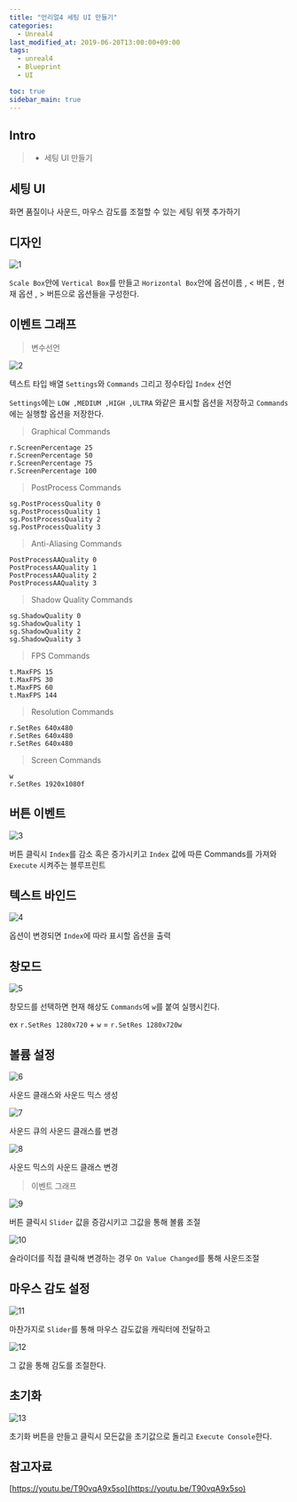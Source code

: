 ```yaml
---
title: "언리얼4 세팅 UI 만들기"
categories: 
  - Unreal4
last_modified_at: 2019-06-20T13:00:00+09:00
tags: 
  - unreal4 
  - Blueprint
  - UI

toc: true
sidebar_main: true
---
```


## Intro

> - 세팅 UI 만들기

## 세팅 UI

화면 품질이나 사운드, 마우스 감도를 조절할 수 있는 세팅 위젯 추가하기

## 디자인

![1](https://github.com/lesslate/lesslate.github.io/blob/master/assets/img/Unreal/Setting/1.png?raw=true)

`Scale Box`안에 `Vertical Box`를 만들고 `Horizontal Box`안에 옵션이름 , < 버튼 , 현재 옵션 , > 버튼으로 옵션들을 구성한다.

## 이벤트 그래프

> 변수선언

![2](https://github.com/lesslate/lesslate.github.io/blob/master/assets/img/Unreal/Setting/2.png?raw=true)

텍스트 타입 배열 `Settings`와 `Commands` 그리고 정수타입 `Index` 선언

`Settings`에는 `LOW ,MEDIUM ,HIGH ,ULTRA` 와같은 표시할 옵션을 저장하고 `Commands` 에는 실행할 옵션을 저장한다.

> Graphical Commands

```
r.ScreenPercentage 25
r.ScreenPercentage 50
r.ScreenPercentage 75
r.ScreenPercentage 100
```

> PostProcess Commands

```
sg.PostProcessQuality 0
sg.PostProcessQuality 1
sg.PostProcessQuality 2
sg.PostProcessQuality 3
```

> Anti-Aliasing Commands

```
PostProcessAAQuality 0
PostProcessAAQuality 1
PostProcessAAQuality 2
PostProcessAAQuality 3
```

> Shadow Quality Commands

```
sg.ShadowQuality 0
sg.ShadowQuality 1
sg.ShadowQuality 2
sg.ShadowQuality 3
```

> FPS Commands

```
t.MaxFPS 15
t.MaxFPS 30
t.MaxFPS 60
t.MaxFPS 144
```

> Resolution Commands

```
r.SetRes 640x480
r.SetRes 640x480
r.SetRes 640x480
```

> Screen Commands

```
w
r.SetRes 1920x1080f
```


## 버튼 이벤트

![3](https://github.com/lesslate/lesslate.github.io/blob/master/assets/img/Unreal/Setting/3.png?raw=true)

버튼 클릭시 `Index`를 감소 혹은 증가시키고 `Index` 값에 따른 Commands를 가져와 `Execute` 시켜주는 블루프린트

## 텍스트 바인드

![4](https://github.com/lesslate/lesslate.github.io/blob/master/assets/img/Unreal/Setting/4.png?raw=true)

옵션이 변경되면 `Index`에 따라 표시할 옵션을 출력

## 창모드

![5](https://github.com/lesslate/lesslate.github.io/blob/master/assets/img/Unreal/Setting/5.png?raw=true)

창모드를 선택하면 현재 해상도 `Commands`에 `w`를 붙여 실행시킨다.

ex `r.SetRes 1280x720` + `w` = `r.SetRes 1280x720w`

## 볼륨 설정

![6](https://github.com/lesslate/lesslate.github.io/blob/master/assets/img/Unreal/Setting/6.png?raw=true)

사운드 클래스와 사운드 믹스 생성

![7](https://github.com/lesslate/lesslate.github.io/blob/master/assets/img/Unreal/Setting/7.png?raw=true)

사운드 큐의 사운드 클래스를 변경

![8](https://github.com/lesslate/lesslate.github.io/blob/master/assets/img/Unreal/Setting/8.png?raw=true)

사운드 믹스의 사운드 클래스 변경

> 이벤트 그래프

![9](https://github.com/lesslate/lesslate.github.io/blob/master/assets/img/Unreal/Setting/9.png?raw=true)

버튼 클릭시 `Slider` 값을 증감시키고 그값을 통해 볼륨 조절

![10](https://github.com/lesslate/lesslate.github.io/blob/master/assets/img/Unreal/Setting/10.png?raw=true)

슬라이더를 직접 클릭해 변경하는 경우 `On Value Changed`를 통해 사운드조절 



## 마우스 감도 설정

![11](https://github.com/lesslate/lesslate.github.io/blob/master/assets/img/Unreal/Setting/11.png?raw=true)

마찬가지로 `Slider`를 통해 마우스 감도값을 캐릭터에 전달하고

![12](https://github.com/lesslate/lesslate.github.io/blob/master/assets/img/Unreal/Setting/12.png?raw=true)

그 값을 통해 감도를 조절한다.

## 초기화

![13](https://github.com/lesslate/lesslate.github.io/blob/master/assets/img/Unreal/Setting/13.png?raw=true)

초기화 버튼을 만들고 클릭시 모든값을 초기값으로 돌리고 `Execute Console`한다.

## 참고자료

[https://youtu.be/T90vqA9x5so](https://youtu.be/T90vqA9x5so)